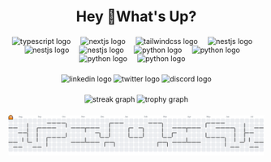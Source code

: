 <h1 align="center">Hey 👋What's Up?</h1>

###

<div align="center">
  <img src="https://skillicons.dev/icons?i=ts" height="60" alt="typescript logo"  />
  <img width="12" />
  <img src="https://skillicons.dev/icons?i=nextjs" height="60" alt="nextjs logo"  />
  <img width="12" />
  <img src="https://skillicons.dev/icons?i=tailwind" height="60" alt="tailwindcss logo"  />
  <img width="12" />
  <img src="https://skillicons.dev/icons?i=js" height="60" alt="nestjs logo"  />
  <img width="12" />
  <img src="https://skillicons.dev/icons?i=linux" height="60" alt="nestjs logo"  />
  <img width="12" />
   <img src="https://skillicons.dev/icons?i=react" height="60" alt="nestjs logo"  />
  <img width="12" />
    <img src="https://skillicons.dev/icons?i=html" height="60" alt="python logo"  />
  <img width="12" />
     <img src="https://skillicons.dev/icons?i=css" height="60" alt="python logo"  />
  <img width="12" />
     <img src="https://skillicons.dev/icons?i=nodejs" height="60" alt="python logo"  />
  <img width="12" />
     <img src="https://skillicons.dev/icons?i=wordpress" height="60" alt="python logo"  />
  <img width="12" />
</div>

###

<div align="center">
  <img src="https://img.shields.io/static/v1?message=LinkedIn&logo=linkedin&label=&color=0077B5&logoColor=white&labelColor=&style=for-the-badge" height="25" alt="linkedin logo"  />
  <img src="https://img.shields.io/static/v1?message=Twitter&logo=twitter&label=&color=1DA1F2&logoColor=white&labelColor=&style=for-the-badge" height="25" alt="twitter logo"  />
  <img src="https://img.shields.io/static/v1?message=Discord&logo=discord&label=&color=7289DA&logoColor=white&labelColor=&style=for-the-badge" height="25" alt="discord logo"  />
</div>

###

<div align="center">
  <img src="https://streak-stats.demolab.com?user=mh3n&locale=en&mode=daily&theme=dracula&hide_border=false&border_radius=5&order=3" height="150" alt="streak graph"  />
  <img src="https://github-profile-trophy.vercel.app?username=mh3n&theme=dracula&column=-1&row=1&margin-w=8&margin-h=8&no-bg=false&no-frame=false&order=4" height="150" alt="trophy graph"  />
</div>

###

<picture>
  <source media="(prefers-color-scheme: dark)" srcset="https://raw.githubusercontent.com/mh3n/mh3n/output/pacman-contribution-graph-dark.svg">
  <source media="(prefers-color-scheme: light)" srcset="https://raw.githubusercontent.com/mh3n/mh3n/output/pacman-contribution-graph.svg">
  <img alt="pacman contribution graph" src="https://raw.githubusercontent.com/mh3n/mh3n/output/pacman-contribution-graph.svg">
</picture>

###
